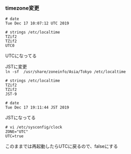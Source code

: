 ### timezone変更
```
# date  
Tue Dec 17 10:07:12 UTC 2019  

# strings /etc/localtime  
TZif2  
TZif2  
UTC0  
```
UTCになってる  

JSTに変更  
```ln -sf  /usr/share/zoneinfo/Asia/Tokyo /etc/localtime```  

```
# strings /etc/localtime
TZif2
TZif2
JST-9

# date  
Tue Dec 17 19:11:44 JST 2019
```
JSTになってる

```
# vi /etc/sysconfig/clock
ZONE="UTC"
UTC=true
```
このままでは再起動したらUTCに戻るので、falseにする
